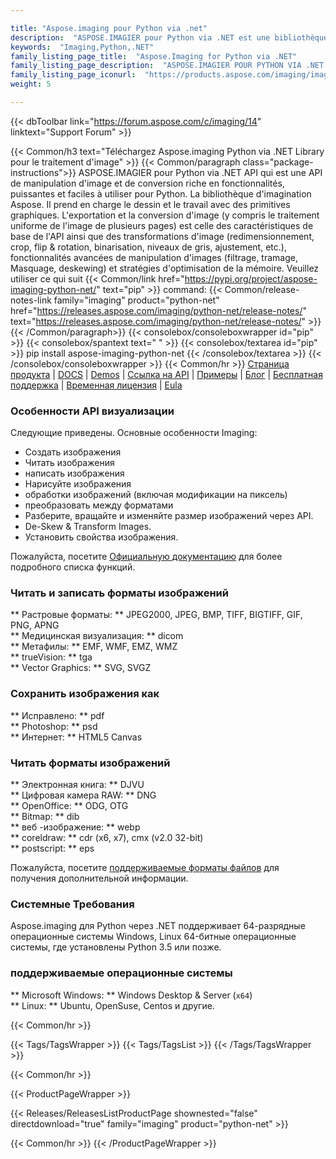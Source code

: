 ```yaml
---

title: "Aspose.imaging pour Python via .net"
description:  "ASPOSE.IMAGIER pour Python via .NET est une bibliothèque offrant des fonctionnalités de traitement d'image avancées. Vous pouvez facilement créer, charger, manipuler, convertir, compresser des images ou des photos à l'aide de cette API. La bibliothèque d'imagination Aspose. Il prend en charge le dessin et le travail avec des primitives graphiques. L'exportation et la conversion d'image (y compris le traitement uniforme de l'image de plusieurs pages) est celle des caractéristiques de base de l'API ainsi que des transformations d'image (redimensionnement, crop, flip & rotation, binarisation, niveaux de gris, ajustement, etc.), fonctionnalités avancées de manipulation d'images (filtrage, tramage, Masquage, deskewing) et stratégies d'optimisation de la mémoire. ASPOSE.IMAGIER POUR PYTHON VIA .NET est une API flexible, stable et puissante, capable de traiter les formats les plus couramment utilisés ainsi que certains formats spéciaux tels que DJVU, DICOM, WebP & DNG. ASPOSE.IMAGIE est la bibliothèque multiplateforme, il est compatible Windows et Linux."
keywords:  "Imaging,Python,.NET"
family_listing_page_title:  "Aspose.Imaging for Python via .NET"
family_listing_page_description:  "ASPOSE.IMAGIER POUR PYTHON VIA .NET est une API flexible, stable et puissante qui aide les développeurs à traiter les images et les photos dans leurs propres applications Python."
family_listing_page_iconurl:  "https://products.aspose.com/imaging/images/imaging/aspose_imaging-for-python-net.svg"
weight: 5

---
```


{{< dbToolbar link="https://forum.aspose.com/c/imaging/14" linktext="Support Forum" >}}

{{< Common/h3 text="Téléchargez Aspose.imaging Python via .NET Library pour le traitement d'image"  >}}
{{< Common/paragraph class="package-instructions">}}
ASPOSE.IMAGIER pour Python via .NET API qui est une API de manipulation d'image et de conversion riche en fonctionnalités, puissantes et faciles à utiliser pour Python. La bibliothèque d'imagination Aspose. Il prend en charge le dessin et le travail avec des primitives graphiques. L'exportation et la conversion d'image (y compris le traitement uniforme de l'image de plusieurs pages) est celle des caractéristiques de base de l'API ainsi que des transformations d'image (redimensionnement, crop, flip & rotation, binarisation, niveaux de gris, ajustement, etc.), fonctionnalités avancées de manipulation d'images (filtrage, tramage, Masquage, deskewing) et stratégies d'optimisation de la mémoire.
Veuillez utiliser ce qui suit {{< Common/link href="https://pypi.org/project/aspose-imaging-python-net/" text="pip"  >}} command:
{{< Common/release-notes-link family="imaging" product="python-net" href="https://releases.aspose.com/imaging/python-net/release-notes/" text="https://releases.aspose.com/imaging/python-net/release-notes/"  >}}
{{< /Common/paragraph>}}
{{< consolebox/consoleboxwrapper id="pip" >}}
       {{< consolebox/spantext text=" " >}}
       {{< consolebox/textarea id="pip" >}} pip install aspose-imaging-python-net {{< /consolebox/textarea >}}
{{< /consolebox/consoleboxwrapper >}}
{{< Common/hr >}}
[Страница продукта](https://products.aspose.com/imaging/python-net/) | [DOCS](https://docs.aspose.com/imaging/python-net/) | [Demos](https://products.aspose.app/imaging/family/) | [Ссылка на API](https://reference.aspose.com/imaging/python-net/) | [Примеры](https://github.com/aspose-imaging/aspose.imaging-for-python-net/) | [Блог](https://blog.aspose.com/category/imaging/) | [Бесплатная поддержка](https://forum.aspose.com/c/imaging) | [Временная лицензия](https://purchase.aspose.com/temporary-license) | [Eula](https://about.aspose.com/legal/eula/)

### Особенности API визуализации

Следующие приведены. Основные особенности Imaging:

- Создать изображения
- Читать изображения
- написать изображения
- Нарисуйте изображения
- обработки изображений (включая модификации на пиксель)
- преобразовать между форматами
- Разберите, вращайте и изменяйте размер изображений через API.
- De-Skew & Transform Images.
- Установить свойства изображения.

Пожалуйста, посетите [Официальную документацию](https://docs.sopect.com/imaging/python-net/) для более подробного списка функций.

### Читать и записать форматы изображений

** Растровые форматы: ** JPEG2000, JPEG, BMP, TIFF, BIGTIFF, GIF, PNG, APNG \
** Медицинская визуализация: ** dicom \
** Метафилы: ** EMF, WMF, EMZ, WMZ \
** trueVision: ** tga \
** Vector Graphics: ** SVG, SVGZ

### Сохранить изображения как

** Исправлено: ** pdf \
** Photoshop: ** psd \
** Интернет: ** HTML5 Canvas

### Читать форматы изображений

** Электронная книга: ** DJVU \
** Цифровая камера RAW: ** DNG \
** OpenOffice: ** ODG, OTG \
** Bitmap: ** dib \
** веб -изображение: ** webp \
** coreldraw: ** cdr (x6, x7), cmx (v2.0 32-bit) \
** postscript: ** eps

Пожалуйста, посетите [поддерживаемые форматы файлов](https://docs.aspose.com/imaging/python-net/supported-file-file-formats/) для получения дополнительной информации.

### Системные Требования

Aspose.imaging для Python через .NET поддерживает 64-разрядные операционные системы Windows, Linux 64-битные операционные системы, где установлены Python 3.5 или позже.

### поддерживаемые операционные системы

** Microsoft Windows: ** Windows Desktop & Server (`x64`) \
** Linux: ** Ubuntu, OpenSuse, Centos и другие.

{{< Common/hr >}}

{{< Tags/TagsWrapper >}}
 {{< Tags/TagsList >}}
{{< /Tags/TagsWrapper >}}

{{< Common/hr >}}

{{< ProductPageWrapper >}}
<!-- ReleasesListProductPage-->
   {{< Releases/ReleasesListProductPage shownested="false"  directdownload="true" family="imaging" product="python-net" >}}
<!-- /ReleasesListProductPage-->
{{< Common/hr >}}
{{< /ProductPageWrapper >}}
